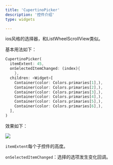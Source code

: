 ```yaml
---
title: 'CupertinoPicker'
description: '控件介绍'
type: widgets

---
```




ios风格的选择器，和ListWheelScrollView类似。

基本用法如下：

```dart
CupertinoPicker(
  itemExtent: 45,
  onSelectedItemChanged: (index){
	},
  children: <Widget>[
    Container(color: Colors.primaries[1],),
    Container(color: Colors.primaries[2],),
    Container(color: Colors.primaries[3],),
    Container(color: Colors.primaries[4],),
    Container(color: Colors.primaries[5],),
    Container(color: Colors.primaries[6],),
  ],
)
```

效果如下：

![](https://img-blog.csdnimg.cn/20200324161138394.png?x-oss-process=image/watermark,type_ZmFuZ3poZW5naGVpdGk,shadow_10,text_aHR0cHM6Ly9ibG9nLmNzZG4ubmV0L21lbmdrczE5ODc=,size_16,color_FFFFFF,t_70)

`itemExtent`每个子控件的高度。

`onSelectedItemChanged`：选择的选项发生变化回调。

